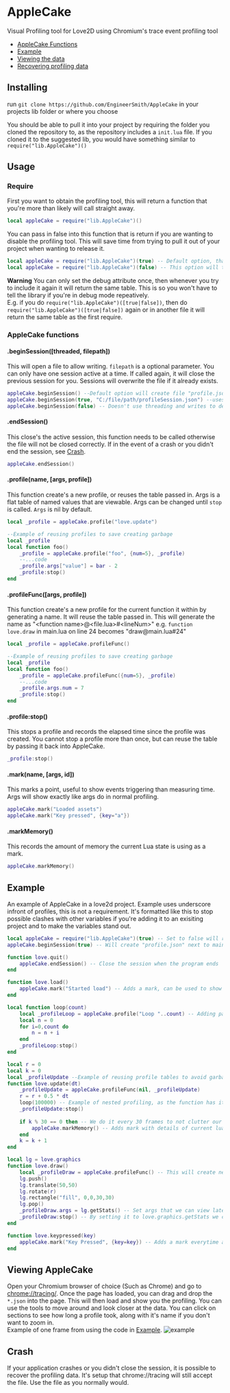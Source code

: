 # AppleCake
Visual Profiling tool for Love2D using Chromium's trace event profiling tool

* [AppleCake Functions](#AppleCake-functions)
* [Example](#Example)
* [Viewing the data](#Viewing-AppleCake)
* [Recovering profiling data](#Crash)

## Installing
run `git clone https://github.com/EngineerSmith/AppleCake` in your projects lib folder or where you choose

You should be able to pull it into your project by requiring the folder you cloned the repository to, as the repository includes a `init.lua` file.
If you cloned it to the suggested lib, you would have something similar to `require("lib.AppleCake")()`

## Usage
### Require
First you want to obtain the profiling tool, this will return a function that you're more than likely will call straight away.
```lua
local appleCake = require("lib.AppleCake")()
```
You can pass in false into this function that is return if you are wanting to disable the profiling tool. This will save time from trying to pull it out of your project when wanting to release it. 
```lua
local appleCake = require("lib.AppleCake")(true) -- Default option, that will return AppleCake
local appleCake = require("lib.AppleCake")(false) -- This option will turn AppleCake off
```
**Warning**  You can only set the debug attribute once, then whenever you try to include it again it will return the same table.
This is so you won't have to tell the library if you're in debug mode repeatively.  
E.g. if you do `require("lib.AppleCake")([true|false])`, then do `require("lib.AppleCake")([true|false])` again or in another file it will return the same table as the first require.
### AppleCake functions
#### .beginSession([threaded, filepath])
This will open a file to allow writing. `filepath` is a optional parameter. You can only have one session active at a time. If called again, it will close the previous session for you. Sessions will overwrite the file if it already exists.
```lua
appleCake.beginSession() --Default option will create file "profile.json" in the path the project is ran from on another thread
appleCake.beginSession(true, "C:/file/path/profileSession.json") --uses threads and writes to given file
appleCake.beginSession(false) -- Doesn't use threading and writes to default "profile.json"
```
#### .endSession()
This close's the active session, this function needs to be called otherwise the file will not be closed correctly. If in the event of a crash or you didn't end the session, see [Crash](#crash).
```lua
appleCake.endSession()
```
#### .profile(name, [args, profile])
This function create's a new profile, or reuses the table passed in. Args is a flat table of named values that are viewable. Args can be changed until `stop` is called. `Args` is nil by default.
```lua
local _profile = appleCake.profile("love.update")

--Example of reusing profiles to save creating garbage
local _profile
local function foo()
	_profile = appleCake.profile("foo", {num=5}, _profile)
	--...code
	_profile.args["value"] = bar - 2
	_profile:stop()
end
```
#### .profileFunc([args, profile])
This function create's a new profile for the current function it within by generating a name. It will reuse the table passed in. This will generate the name as "\<function name\>@\<file.lua\>#\<lineNum\>" e.g. `function love.draw` in main.lua on line 24 becomes "draw​@main.lua#24"
```lua
local _profile = appleCake.profileFunc()

--Example of reusing profiles to save creating garbage
local _profile
local function foo()
	_profile = appleCake.profileFunc({num=5}, _profile)
	--...code
	_profile.args.num = 7
	_profile:stop()
end
```
#### .profile:stop()
This stops a profile and records the elapsed time since the profile was created. You cannot stop a profile more than once, but can reuse the table by passing it back into AppleCake.
```lua
_profile:stop()
```
#### .mark(name, [args, id])
This marks a point, useful to show events triggering than measuring time. Args will show exactly like args do in normal profiling.
```lua
appleCake.mark("Loaded assets")
appleCake.mark("Key pressed", {key="a"})
```
#### .markMemory()
This records the amount of memory the current Lua state is using as a mark.
```lua
appleCake.markMemory()
```
## Example
An example of AppleCake in a love2d project. Example uses underscore infront of profiles, this is not a requirement. It's formatted like this to stop possible clashes with other variables if you're adding it to an exisiting project and to make the variables stand out.
```lua
local appleCake = require("lib.AppleCake")(true) -- Set to false will remove the profiling tool from the project
appleCake.beginSession(true) -- Will create "profile.json" next to main.lua by default, and writes on another thread

function love.quit()
	appleCake.endSession() -- Close the session when the program ends
end

function love.load()
	appleCake.mark("Started load") -- Adds a mark, can be used to show an events or other details
end

local function loop(count)
	local _profileLoop = appleCake.profile("Loop "..count) -- Adding parameters to profiles name to view later
	local n = 0
	for i=0,count do
		n = n + i
	end
	_profileLoop:stop()
end

local r = 0
local k = 0
local _profileUpdate --Example of reusing profile tables to avoid garbage build up
function love.update(dt)
	_profileUpdate = appleCake.profileFunc(nil, _profileUpdate)
	r = r + 0.5 * dt
	loop(100000) -- Example of nested profiling, as the function has it's own profile
	_profileUpdate:stop()
	
	if k % 30 == 0 then -- We do it every 30 frames to not clutter our data
		appleCake.markMemory() -- Adds mark with details of current lua memory usage
	end
	k = k + 1
end

local lg = love.graphics
function love.draw()
	local _profileDraw = appleCake.profileFunc() -- This will create new profile table everytime this function is ran
	lg.push()
	lg.translate(50,50)
	lg.rotate(r)
	lg.rectangle("fill", 0,0,30,30)
	lg.pop()
	_profileDraw.args = lg.getStats() -- Set args that we can view later in the viewer
	_profileDraw:stop() -- By setting it to love.graphics.getStats we can see details of the draw
end

function love.keypressed(key)
	appleCake.mark("Key Pressed", {key=key}) -- Adds a mark everytime a key is pressed, with the key as an argument
end
```
## Viewing AppleCake
Open your Chromium browser of choice (Such as Chrome) and go to [chrome://tracing/](chrome://tracing/). Once the page has loaded, you can drag and drop the `*.json` into the page. This will then load and show you the profiling. You can use the tools to move around and look closer at the data. You can click on sections to see how long a profile took, along with it's name if you don't want to zoom in.  
Example of one frame from using the code in [Example](###Example).
![example](https://i.imgur.com/6SBDkSc.png "Example of chrome tracing")
## Crash
If your application crashes or you didn't close the session, it is possible to recover the profiling data. It's setup that chrome://tracing will still accept the file. Use the file as you normally would.
